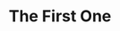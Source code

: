 ---
title: The First One
panels:
 - caption: It started like this ...
   image: https://picsum.photos/600/?random&time=7432323
   altImageText: A random image
   link: http://asofterworld.com
   description: This comic panel is the best!
 - caption: And then ...
   image: https://picsum.photos/600/?random&time=2423422342
   altImageText: A random image
 - caption: ... it all ended
   image: https://picsum.photos/600/?random&time=2343464564
   altImageText: A random image
---